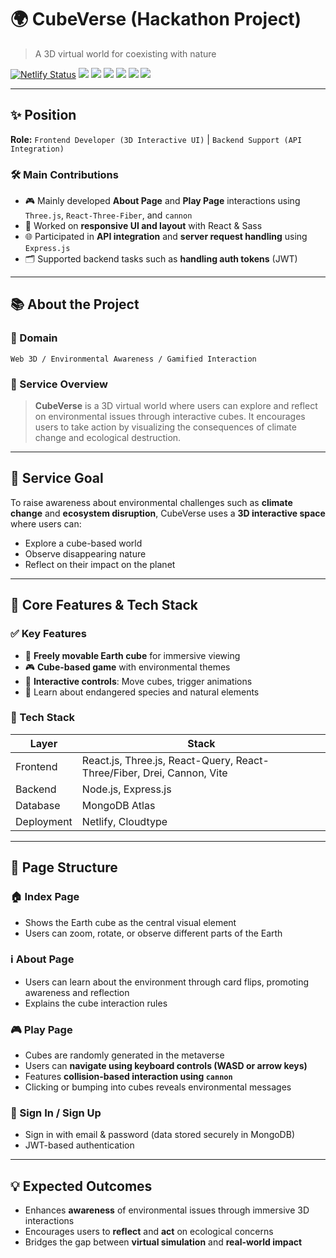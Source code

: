 # 🌍 CubeVerse (Hackathon Project)

> A 3D virtual world for coexisting with nature

[![Netlify Status](https://api.netlify.com/api/v1/badges/db07b0b6-69af-4859-9999-436f9a02a666/deploy-status)](https://app.netlify.com/sites/superb-brigadeiros-1bcd78/deploys) <img src="https://img.shields.io/badge/node.js-339933?style=flat-square&logo=nodedotjs&logoColor=white" /> <img src="https://img.shields.io/badge/MongoDB-47A248?style=flat-square&logo=MongoDB&logoColor=white" /> <img src="https://img.shields.io/badge/express-000000?style=flat-square&logo=Express&logoColor=white" /> <img src="https://img.shields.io/badge/Three.js-000000?style=flat-square&logo=threedotjs&logoColor=white" /> <img src="https://img.shields.io/badge/Vite-646CFF?style=flat-square&logo=Vite&logoColor=white" /> <img src="https://img.shields.io/badge/Sass-CC6699?style=flat-square&logo=Sass&logoColor=white" />

---

## ✨ Position

**Role:** `Frontend Developer (3D Interactive UI)` | `Backend Support (API Integration)`

### 🛠️ Main Contributions
- 🎮 Mainly developed **About Page** and **Play Page** interactions using `Three.js`, `React-Three-Fiber`, and `cannon`
- 🎨 Worked on **responsive UI and layout** with React & Sass
- 🌐 Participated in **API integration** and **server request handling** using `Express.js`
- 🗂️ Supported backend tasks such as **handling auth tokens** (JWT)

---

## 📚 About the Project

### 📌 Domain  
`Web 3D / Environmental Awareness / Gamified Interaction`

### 🌱 Service Overview  
> **CubeVerse** is a 3D virtual world where users can explore and reflect on environmental issues through interactive cubes. It encourages users to take action by visualizing the consequences of climate change and ecological destruction.

---

## 🎯 Service Goal

To raise awareness about environmental challenges such as **climate change** and **ecosystem disruption**, CubeVerse uses a **3D interactive space** where users can:
- Explore a cube-based world
- Observe disappearing nature
- Reflect on their impact on the planet

---

## 🔧 Core Features & Tech Stack

### ✅ Key Features
- 🧭 **Freely movable Earth cube** for immersive viewing
- 🎮 **Cube-based game** with environmental themes
- 🔄 **Interactive controls**: Move cubes, trigger animations
- 🐾 Learn about endangered species and natural elements

### 🧰 Tech Stack

| Layer      | Stack                                                                 |
|------------|-----------------------------------------------------------------------|
| Frontend   | React.js, Three.js, React-Query, React-Three/Fiber, Drei, Cannon, Vite |
| Backend    | Node.js, Express.js                                                   |
| Database   | MongoDB Atlas                                                         |
| Deployment | Netlify, Cloudtype                                                    |

---

## 📖 Page Structure

### 🏠 Index Page
- Shows the Earth cube as the central visual element
- Users can zoom, rotate, or observe different parts of the Earth

### ℹ️ About Page
- Users can learn about the environment through card flips, promoting awareness and reflection
- Explains the cube interaction rules

### 🎮 Play Page
- Cubes are randomly generated in the metaverse
- Users can **navigate using keyboard controls (WASD or arrow keys)**
- Features **collision-based interaction using `cannon`**
- Clicking or bumping into cubes reveals environmental messages

### 🔐 Sign In / Sign Up
- Sign in with email & password (data stored securely in MongoDB)
- JWT-based authentication

---

## 💡 Expected Outcomes

- Enhances **awareness** of environmental issues through immersive 3D interactions
- Encourages users to **reflect** and **act** on ecological concerns
- Bridges the gap between **virtual simulation** and **real-world impact**
